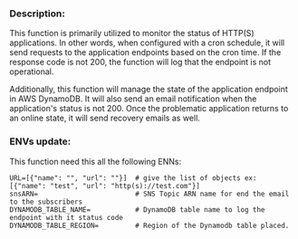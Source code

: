 ### Description:
This function is primarily utilized to monitor the status of HTTP(S) applications. In other words, when configured with a cron schedule, it will send requests to the application endpoints based on the cron time. If the response code is not 200, the function will log that the endpoint is not operational.

Additionally, this function will manage the state of the application endpoint in AWS DynamoDB. It will also send an email notification when the application's status is not 200. Once the problematic application returns to an online state, it will send recovery emails as well.

### ENVs update:
This function need this all the following ENNs:
   ```
   URL=[{"name": "", "url": ""}]  # give the list of objects ex: [{"name": "test", "url": "http(s)://test.com"}]
   snsARN=                        # SNS Topic ARN name for end the email to the subscribers 
   DYNAMODB_TABLE_NAME=           # DynamoDB table name to log the endpoint with it status code
   DYNAMODB_TABLE_REGION=         # Region of the Dynamodb table placed.
   ```